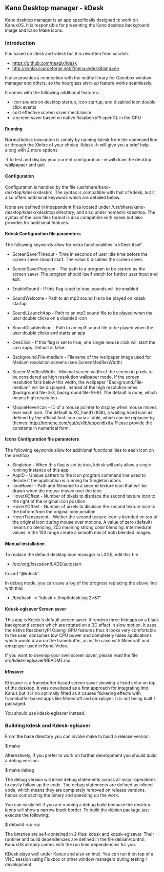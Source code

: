## Kano Desktop manager - kDesk

Kano desktop manager is an app specifically designed to work on KanuxOS.
It is responsible for presenting the Kano desktop background image and Kano Make icons.

### Introduction

It is based on idesk and vdesk but it is rewritten from scratch.

 * https://github.com/neagix/idesk
 * http://xvnkb.sourceforge.net/?menu=vdesk&lang=en

It also provides a connection with the notifiy library for Openbox window manager
and others, so the hourglass start-up feature works seamlessly.

It comes with the following additional features:

 * icon sounds on desktop startup, icon startup, and disabled icon double click events
 * cost effective screen saver mechanism
 * a screen saver based on native RaspberryPI openGL in the GPU

#### Running

Normal kdesk invocation is simply by running kdesk from the command line or through the Xinitrc of your choice.
Kdesk -h will give you a brief help along with 2 more options:

 -t to test and display your current configuration
 -w will draw the desktop wallpapaer and quit

#### Configuration

Configuration is handled by the file /usr/share/kano-desktop/kdesk/kdeskrc.
The syntax is compatible with that of kdesk, but it also offers additional
keywords which are detailed below.

Icons are defined in independent files located under /usr/share/kano-desktop/kdesk/kdesktop
directory, and also under homedir/.kdesktop. The syntax of the icon files format
is also compatible with kdesk but also provides for additional features.

#### Kdesk Configuration file parameters

The following keywords allow for extra functionalities in kDesk itself.

 * ScreenSaverTimeout - Time in seconds of user idle time before the screen saver should start. The value 0 disables the screen saver.
 * ScreenSaverProgram - The path to a program to be started as the screen saver. The program should itself watch for further user input and exit.

 * EnableSound - If this flag is set to true, sounds will be enabled
 * SoundWelcome - Path to an mp3 sound file to be played on kdesk startup
 * SoundLLaunchApp - Path to an mp3 sound file to be played when the user double clicks on a disabled icon
 * SoundDisabledIcon - Path to an mp3 sound file to be played when the user double clicks and starts an app
 * OneClick - If this flag is set to true, one single mouse click will start the icon apps. Default is false.
 * Background.File-medium - Filename of the wallpaper image used for Medium resolution screens (see ScreenMedResWidth)
 * ScreenMedResWidth - Minimal screen width of the screen in pixels to be considered as high resolution wallpaper mode.
                       If the screen resolution falls below this width, the wallpaper "Background.File-medium" will be displayed.
		       instead of the high resolution ones (background.file-4-3, background.file-16-9). The default is none, which means high resolution.
 * MouseHoverIcon - ID of a mouse pointer to display when mouse moves over each icon. The default is XC_hand1 (#58), a waiting hand icon
                    as defined by the official font icon cursor table, which can be replaced by themes: http://tronche.com/gui/x/xlib/appendix/b/
		    Please provide the constants in numerical form.

#### Icons Configuration file parameters

The following keywords allow for additional functionalities to each icon on the desktop

 * Singleton - When this flag is set to true, kdesk will only allow a single running instance of this app
 * AppID - Unique pattern to the icon program command line used to decide if the application is running for Singleton icons
 * IconHover - Path and filename to a second texture icon that will be drawn when the mouse moves over the icon
 * HoverXOffest - Number of pixels to displace the second texture icon to the right of the original icon position
 * HoverYOffest - Number of pixels to displace the second texture icon to the bottom from the original icon position
 * HoverTransparent - Wether the second texture icon is blended on top of the original icon during mouse over motions.
    A value of zero (default) means no blending, 255 meaning strong color blending. Intermediate values in the 100 range 
    create a smooth mix of both blended images.

#### Manual installation

To replace the default desktop icon manager in LXDE, edit this file

  * /etc/xdg/lxsession/LXDE/autostart

to add "@kdesk".

In debug mode, you can save a log of the progress replacing the above line with this:

  * /bin/bash -c "kdesk > /tmp/kdesk.log 2>&1"

#### Kdesk-eglsaver Screen saver

This app is Kdesk's default screen saver. It renders three bitmaps on a black background screen which are rotated
on a 3D effect in slow motion. It uses the native RaspberryPI Opengl GPU features thus it looks very comfortable to
the user, consumes low CPU power and completely hides applications which would draw on the framebuffer, as is the
case with Minecraft and omxplayer used in Kano-Video.

If you want to develop your own screen saver, please read the file src/kdesk-eglsaver/README.md

#### kfbsaver

Kfbsaver is a framebuffer based screen saver showing a fixed color on top of the desktop.
It was developed as a first approach for integrating into Kanus but it is no optimally fitted as it causes
flickering effects with framebuffer based apps like Minecraft and omxplayer. It is not being built / packaged.

You should use kdesk-eglsaver instead.

### Building kdesk and Kdesk-eglsaver

From the base directory you can invoke make to build a release version:

 $ make

Alternatively, if you prefer to work on further development you should build a debug version:

 $ make debug

The debug version will inline debug statements across all major operations to easily follow up the code.
The debug statements are defined as inlined code, which means they are completely removed on release versions,
hence compacting the binary and speeding up the work.

You can easily tell if you are running a debug build because the desktop icons will show a narrow black border.
To build  the debian package just execute the following:

 $ debuild -us -uc

The binaries are self-contained in 2 files: kdesk and kdesk-eglsaver. Their runtime and build dependencies
are defined in the file debian/control. KanuxOS already comes with the run time dependencies for you.

KDesk plays well under Kanux and also on Intel. You can run it on top of a VNC session using Fluxbox or other
window managers during testing / development.
